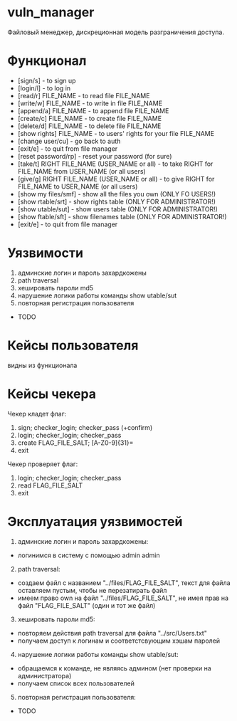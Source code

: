 # vuln_manager
Файловый менеджер, дискреционная модель разграничения доступа.

# Функционал

- [sign/s] - to sign up
- [login/l] - to log in
- [read/r] FILE_NAME - to read file FILE_NAME
- [write/w] FILE_NAME - to write in file FILE_NAME
- [append/a] FILE_NAME - to append file FILE_NAME
- [create/c] FILE_NAME - to create file FILE_NAME
- [delete/d] FILE_NAME - to delete file FILE_NAME
- [show rights] FILE_NAME - to users' rights for your file FILE_NAME
- [change user/cu] - go back to auth
- [exit/e] - to quit from file manager
- [reset password/rp] - reset your password (for sure)
- [take/t] RIGHT FILE_NAME (USER_NAME or all) - to take RIGHT for FILE_NAME from USER_NAME (or all users)
- [give/g] RIGHT FILE_NAME (USER_NAME or all) - to give RIGHT for FILE_NAME to USER_NAME (or all users)
- [show my files/smf] - show all the files you own (ONLY FO USERS!)
- [show rtable/srt] - show rights table (ONLY FOR ADMINISTRATOR!)
- [show utable/sut] - show users table (ONLY FOR ADMINISTRATOR!)
- [show ftable/sft] - show filenames table (ONLY FOR ADMINISTRATOR!)
- [exit/e] - to quit from file manager

# Уязвимости
1) админские логин и пароль захардкожены
2) path traversal
3) хешировать пароли md5
4) нарушение логики работы команды show utable/sut
5) повторная регистрация пользователя
  - TODO

# Кейсы пользователя
видны из функционала

# Кейсы чекера
Чекер кладет флаг: 
1) sign; checker_login; checker_pass (+confirm)
2) login; checker_login; checker_pass
3) create FLAG_FILE_SALT; [A-Z0-9]{31}=
4) exit

Чекер проверяет флаг:
1) login; checker_login; checker_pass
2) read FLAG_FILE_SALT
3) exit

# Эксплуатация уязвимостей
1) админские логин и пароль захардкожены:
  - логинимся в систему с помощью admin admin
2) path traversal:
  - создаем файл с названием "../files/FLAG_FILE_SALT", текст для файла оставляем пустым, чтобы не перезатирать файл
  - имеем право own на файл "../files/FLAG_FILE_SALT", не имея прав на файл "FLAG_FILE_SALT" (один и тот же файл)
3) хешировать пароли md5:
  - повторяем действия path traversal для файла "../src/Users.txt"
  - получаем доступ к логинам и соответстсвующим хэшам паролей 
4) нарушение логики работы команды show utable/sut:
  - обращаемся к команде, не являясь админом (нет проверки на администратора)
  - получаем список всех пользователей
5) повторная регистрация пользователя:
  - TODO
